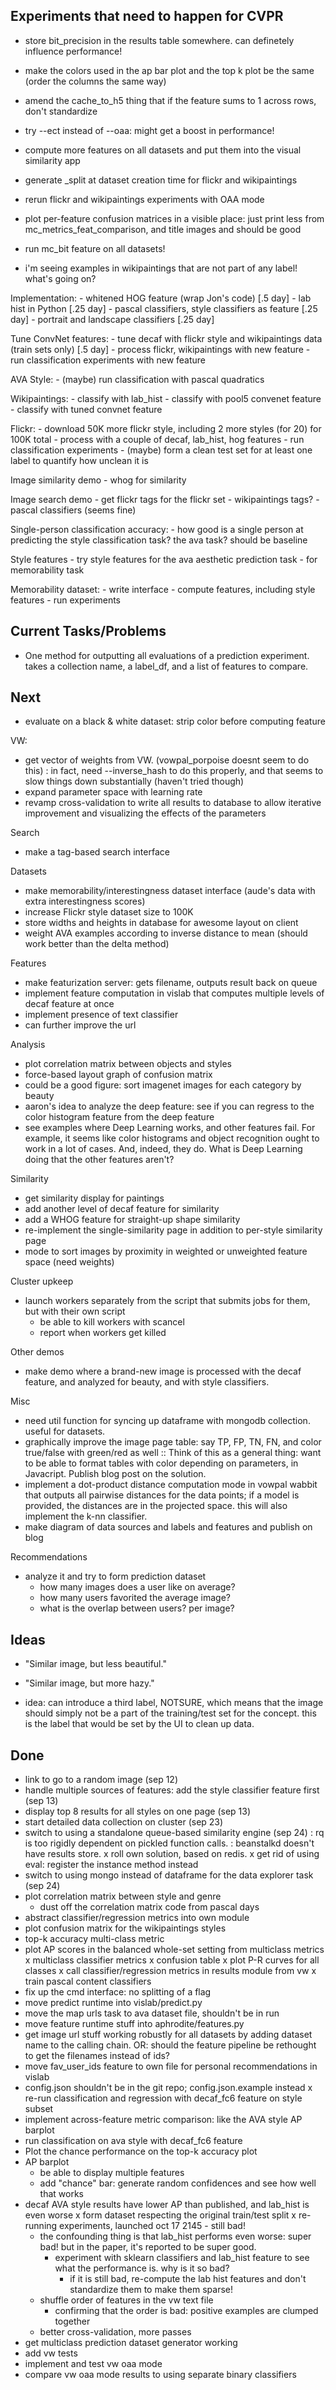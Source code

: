 ## Experiments that need to happen for CVPR

- store bit_precision in the results table somewhere. can definetely influence performance!

- make the colors used in the ap bar plot and the top k plot be the same (order the columns the same way)

- amend the cache_to_h5 thing that if the feature sums to 1 across rows, don't standardize

- try --ect instead of --oaa: might get a boost in performance!

- compute more features on all datasets and put them into the visual similarity app

- generate _split at dataset creation time for flickr and wikipaintings

- rerun flickr and wikipaintings experiments with OAA mode

- plot per-feature confusion matrices in a visible place: just print less from mc_metrics_feat_comparison, and title images and should be good

- run mc_bit feature on all datasets!

- i'm seeing examples in wikipaintings that are not part of any label! what's going on?

Implementation:
    - whitened HOG feature (wrap Jon's code) [.5 day]
    - lab hist in Python [.25 day]
    - pascal classifiers, style classifiers as feature [.25 day]
    - portrait and landscape classifiers [.25 day]

Tune ConvNet features:
    - tune decaf with flickr style and wikipaintings data (train sets only) [.5 day]
    - process flickr, wikipaintings with new feature
    - run classification experiments with new feature

AVA Style:
    - (maybe) run classification with pascal quadratics

Wikipaintings:
    - classify with lab_hist
    - classify with pool5 convenet feature
    - classify with tuned convnet feature

Flickr:
    - download 50K more flickr style, including 2 more styles (for 20) for 100K total
    - process with a couple of decaf, lab_hist, hog features
    - run classification experiments
    - (maybe) form a clean test set for at least one label to quantify how unclean it is

Image similarity demo
    - whog for similarity

Image search demo
    - get flickr tags for the flickr set
    - wikipaintings tags?
    - pascal classifiers (seems fine)

Single-person classification accuracy:
    - how good is a single person at predicting the style classification task? the ava task? should be baseline

Style features
    - try style features for the ava aesthetic prediction task
    - for memorability task

Memorability dataset:
    - write interface
    - compute features, including style features
    - run experiments

## Current Tasks/Problems

- One method for outputting all evaluations of a prediction experiment. takes a collection name, a label_df, and a list of features to compare.

## Next

- evaluate on a black & white dataset: strip color before computing feature

VW:
- get vector of weights from VW. (vowpal_porpoise doesnt seem to do this)
    : in fact, need --inverse_hash to do this properly, and that seems to slow things down substantially (haven't tried though)
- expand parameter space with learning rate
- revamp cross-validation to write all results to database to allow iterative improvement and visualizing the effects of the parameters

Search
- make a tag-based search interface

Datasets
- make memorability/interestingness dataset interface (aude's data with extra interestingness scores)
- increase Flickr style dataset size to 100K
- store widths and heights in database for awesome layout on client
- weight AVA examples according to inverse distance to mean (should work better than the delta method)

Features
- make featurization server: gets filename, outputs result back on queue
- implement feature computation in vislab that computes multiple levels of decaf feature at once
- implement presence of text classifier
- can further improve the url

Analysis
- plot correlation matrix between objects and styles
- force-based layout graph of confusion matrix
- could be a good figure: sort imagenet images for each category by beauty
- aaron's idea to analyze the deep feature: see if you can regress to the color histogram feature from the deep feature
-  see examples where Deep Learning works, and other features fail. For example, it seems like color histograms and object recognition ought to work in a lot of cases. And, indeed, they do. What is Deep Learning doing that the other features aren't?

Similarity
- get similarity display for paintings
- add another level of decaf feature for similarity
- add a WHOG feature for straight-up shape similarity
- re-implement the single-similarity page in addition to per-style similarity page
- mode to sort images by proximity in weighted or unweighted feature space (need weights)

Cluster upkeep
- launch workers separately from the script that submits jobs for them, but with their own script
    - be able to kill workers with scancel
    - report when workers get killed

Other demos
- make demo where a brand-new image is processed with the decaf feature, and analyzed for beauty, and with style classifiers.

Misc
- need util function for syncing up dataframe with mongodb collection. useful for datasets.
- graphically improve the image page table: say TP, FP, TN, FN, and color true/false with green/red as well
    :: Think of this as a general thing: want to be able to format tables with color depending on parameters, in Javacript. Publish blog post on the solution.
- implement a dot-product distance computation mode in vowpal wabbit that outputs all pairwise distances for the data points; if a model is provided, the distances are in the projected space. this will also implement the k-nn classifier.
- make diagram of data sources and labels and features and publish on blog

Recommendations
- analyze it and try to form prediction dataset
    - how many images does a user like on average?
    - how many users favorited the average image?
    - what is the overlap between users? per image?

## Ideas

- "Similar image, but less beautiful."
- "Similar image, but more hazy."

- idea: can introduce a third label, NOTSURE, which means that the image should simply not be a part of the training/test set for the concept. this is the label that would be set by the UI to clean up data.

## Done

- link to go to a random image (sep 12)
- handle multiple sources of features: add the style classifier feature first (sep 13)
- display top 8 results for all styles on one page (sep 13)
- start detailed data collection on cluster (sep 23)
- switch to using a standalone queue-based similarity engine (sep 24)
    : rq is too rigidly dependent on pickled function calls.
    : beanstalkd doesn't have results store.
    x roll own solution, based on redis.
    x get rid of using eval: register the instance method instead
- switch to using mongo instead of dataframe for the data explorer task (sep 24)
- plot correlation matrix between style and genre
    - dust off the correlation matrix code from pascal days
- abstract classifier/regression metrics into own module
- plot confusion matrix for the wikipaintings styles
- top-k accuracy multi-class metric
- plot AP scores in the balanced whole-set setting from multiclass metrics
x multiclass classifier metrics
    x confusion table
    x plot P-R curves for all classes
x call classifier/regression metrics in results module from vw
x train pascal content classifiers
- fix up the cmd interface: no splitting of a flag
- move predict runtime into vislab/predict.py
- move the map urls task to ava dataset file, shouldn't be in run
- move feature runtime stuff into aphrodite/features.py
- get image url stuff working robustly for all datasets by adding dataset name to the calling chain. OR: should the feature pipeline be rethought to get the filenames instead of ids?
- move fav_user_ids feature to own file for personal recommendations in vislab
- config.json shouldn't be in the git repo; config.json.example instead
x re-run classification and regression with decaf_fc6 feature on style subset
- implement across-feature metric comparison: like the AVA style AP barplot
- run classification on ava style with decaf_fc6 feature
- Plot the chance performance on the top-k accuracy plot
- AP barplot
    - be able to display multiple features
    - add "chance" bar: generate random confidences and see how well that works
- decaf AVA style results have lower AP than published, and lab_hist is even worse
    x form dataset respecting the original train/test split
        x re-running experiments, launched oct 17 2145
             - still bad!
    - the confounding thing is that lab_hist performs even worse: super bad! but in the paper, it's reported to be super good.
        - experiment with sklearn classifiers and lab_hist feature to see what the performance is. why is it so bad?
            - if it is still bad, re-compute the lab hist features and don't standardize them to make them sparse!
    - shuffle order of features in the vw text file
        - confirming that the order is bad: positive examples are clumped together
    - better cross-validation, more passes
- get multiclass prediction dataset generator working
- add vw tests
- implement and test vw oaa mode
- compare vw oaa mode results to using separate binary classifiers
